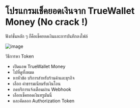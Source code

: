 # โปรแกรมเช็คยอดเงินจาก TrueWallet Money (No crack !)
ฟังก์ชั่นหลัก ๆ ก็คือเช็คยอดเงินและการบันทึกลงไฟล์

![image](https://github.com/user-attachments/assets/9e9181df-b6e5-4f7b-a8f6-c0a3a0e0564d)

วิธีการหา Token
- เปิดแอพ TrueWallet Money
- ไปที่ดูทั้งหมด
- หาหัวข้อ บริการสำหรับร้านค้าและธุรกิจ
- เลือก ค่าธรรมเนียมรับเงินโอน
- กดบริการแจ้งเตือนผ่าน Webhook
- เลือกเช็คยอดเงินทรูมันนี่
- และคัดลอก Authorization Token

